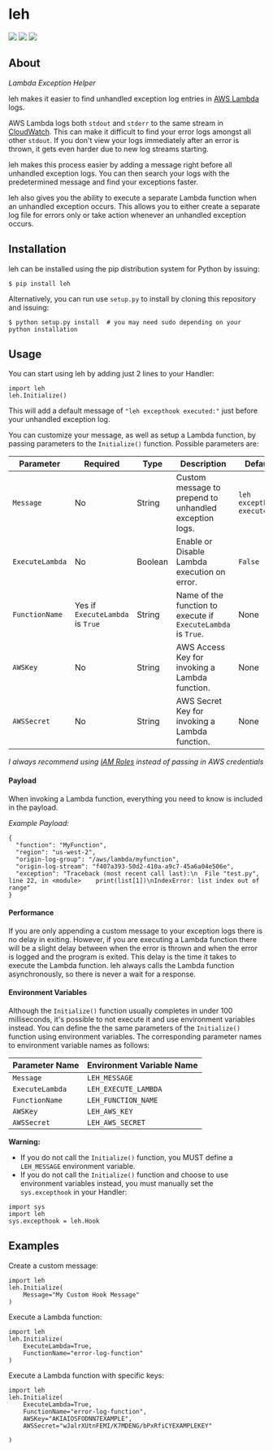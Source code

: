 # leh

![](https://img.shields.io/pypi/v/leh.svg)
![](https://img.shields.io/circleci/project/github/gkrizek/leh.svg)
![](https://img.shields.io/pypi/l/leh.svg)

## About

_Lambda Exception Helper_

leh makes it easier to find unhandled exception log entries in [AWS Lambda](https://aws.amazon.com/lambda/) logs.

AWS Lambda logs both `stdout` and `stderr` to the same stream in [CloudWatch](https://aws.amazon.com/cloudwatch/). This can make it difficult to find your error logs amongst all other `stdout`. If you don't view your logs immediately after an error is thrown, it gets even harder due to new log streams starting.

leh makes this process easier by adding a message right before all unhandled exception logs. You can then search your logs with the predetermined message and find your exceptions faster.

leh also gives you the ability to execute a separate Lambda function when an unhandled exception occurs. This allows you to either create a separate log file for errors only or take action whenever an unhandled exception occurs.

## Installation

leh can be installed using the pip distribution system for Python by issuing:

```
$ pip install leh
```

Alternatively, you can run use `setup.py` to install by cloning this repository and issuing:

```
$ python setup.py install  # you may need sudo depending on your python installation
```

## Usage

You can start using leh by adding just 2 lines to your Handler:

```
import leh
leh.Initialize()
```

This will add a default message of `"leh excepthook executed:"` just before your unhandled exception log.

You can customize your message, as well as setup a Lambda function, by passing parameters to the `Initialize()` function. Possible parameters are:

| Parameter       | Required                         |  Type   | Description                                                   | Default                  |
|-----------------|----------------------------------|---------|---------------------------------------------------------------|--------------------------|
| `Message`       | No                               | String  | Custom message to prepend to unhandled exception logs.        | `leh excepthook executed:` |
| `ExecuteLambda` | No                               | Boolean | Enable or Disable Lambda execution on error.                  | `False`                    |
| `FunctionName`  | Yes if `ExecuteLambda` is `True` | String  | Name of the function to execute if `ExecuteLambda` is `True`. | None                       |
| `AWSKey`        | No                               | String  | AWS Access Key for invoking a Lambda function.                | None                       |
| `AWSSecret`     | No                               | String  | AWS Secret Key for invoking a Lambda function.                | None                       |

_I always recommend using [IAM Roles](http://docs.aws.amazon.com/IAM/latest/UserGuide/id_roles.html) instead of passing in AWS credentials_

#### Payload

When invoking a Lambda function, everything you need to know is included in the payload.

_Example Payload:_

```
{
  "function": "MyFunction",
  "region": "us-west-2",
  "origin-log-group": "/aws/lambda/myfunction",
  "origin-log-stream": "f407a393-50d2-410a-a9c7-45a6a04e506e",
  "exception": "Traceback (most recent call last):\n  File "test.py", line 22, in <module>    print(list[1])\nIndexError: list index out of range"
}
```

#### Performance

If you are only appending a custom message to your exception logs there is no delay in exiting. However, if you are executing a Lambda function there will be a slight delay between when the error is thrown and when the error is logged and the program is exited. This delay is the time it takes to execute the Lambda function. leh always calls the Lambda function asynchronously, so there is never a wait for a response.

#### Environment Variables

Although the `Initialize()` function usually completes in under 100 milliseconds, it's possible to not execute it and use environment variables instead. You can define the the same parameters of the `Initialize()` function using environment variables. The corresponding parameter names to environment variable names as follows:

| Parameter Name  | Environment Variable Name |
|-----------------|---------------------------|
| `Message`       | `LEH_MESSAGE`             |
| `ExecuteLambda` | `LEH_EXECUTE_LAMBDA`      |
| `FunctionName`  | `LEH_FUNCTION_NAME`       |
| `AWSKey`        | `LEH_AWS_KEY`             |
| `AWSSecret`     | `LEH_AWS_SECRET`          |

**Warning:**

- If you do not call the `Initialize()` function, you MUST define a `LEH_MESSAGE` environment variable.
- If you do not call the `Initialize()` function and choose to use environment variables instead, you must manually set the `sys.excepthook` in your Handler:

```
import sys
import leh
sys.excepthook = leh.Hook
```


## Examples

Create a custom message:

```
import leh
leh.Initialize(
    Message="My Custom Hook Message"
)
```


Execute a Lambda function:

```
import leh
leh.Initialize(
    ExecuteLambda=True,
    FunctionName="error-log-function"
)
```

Execute a Lambda function with specific keys:

```
import leh
leh.Initialize(
    ExecuteLambda=True,
    FunctionName="error-log-function",
    AWSKey="AKIAIOSFODNN7EXAMPLE",
    AWSSecret="wJalrXUtnFEMI/K7MDENG/bPxRfiCYEXAMPLEKEY"

)
```
